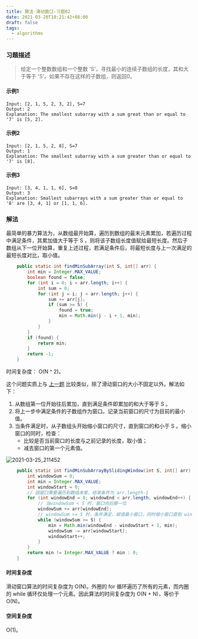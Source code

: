 ```yaml
---
title: 算法-滑动窗口-习题02
date: 2021-03-20T10:21:42+08:00
draft: false
tags:
  - algorithms
---
```


### 习题描述
> 给定一个整数数组和一个整数 'S'，寻找最小的连续子数组的长度，其和大于等于 'S'。如果不存在这样的子数组，则返回0。
#### 示例1
```
Input: [2, 1, 5, 2, 3, 2], S=7 
Output: 2
Explanation: The smallest subarray with a sum great than or equal to '7' is [5, 2].
```
#### 示例2
```
Input: [2, 1, 5, 2, 8], S=7 
Output: 1
Explanation: The smallest subarray with a sum greater than or equal to '7' is [8].
```
#### 示例3
```
Input: [3, 4, 1, 1, 6], S=8 
Output: 3
Explanation: Smallest subarrays with a sum greater than or equal to '8' are [3, 4, 1] or [1, 1, 6].
```

### 解法

最简单的暴力算法为，从数组最开始算，遍历到数组的最末元素累加，若遍历过程中满足条件，其累加值大于等于 S ，则将该子数组长度值赋给最短长度。然后子数组从下一位开始算，重复上述过程，若满足条件后，将最短长度与上一次满足的最短长度对比，取小值。

``` java
    public static int findMinSubArray(int S, int[] arr) {
        int min = Integer.MAX_VALUE;
        boolean found = false;
        for (int i = 0; i < arr.length; i++) {
            int sum = 0;
            for (int j = i; j < arr.length; j++) {
                sum += arr[j];
                if (sum >= S) {
                    found = true;
                    min = Math.min(j - i + 1, min);
                }
            }
        }
        if (found) {
            return min;
        }
        return -1;
    }
```

时间复杂度： O(N ^ 2)。

这个问题实质上与 [上一题](https://blog.wangc.org/2021-03-16-sliding-window-problem-set-01/) 比较类似，除了滑动窗口的大小不固定以外。解法如下：

1. 从数组第一位开始往后累加，直到满足条件即累加的和大于等于 S 。
2. 将上一步中满足条件的子数组作为窗口。记录当前窗口的尺寸为目前的最小值。
3. 当条件满足时，从子数组头开始缩小窗口的尺寸，直到窗口的和小于 S 。缩小窗口的同时，检查：
   - 比较是否当前窗口的长度与之前记录的长度，取小值；
   - 减去窗口的第一个元素值。



![2021-03-25_211452](https://cdn.jsdelivr.net/gh/pivst/images@master/PIC/2021-03-25_211452.723m80s4rq4g.png)

``` java
    public static int findMinSubArrayBySlidingWindow(int S, int[] arr) {
        int windowSum = 0;
        int min = Integer.MAX_VALUE;
        int windowStart = 0;
        // 因窗口需要遍历到数组末尾，结束条件为 arr.length-1
        for (int windowEnd = 0; windowEnd < arr.length; windowEnd++) {
            // 当windowSum < S 时，窗口向后挪一位
            windowSum += arr[windowEnd];
            // windowSum >= S 时，条件满足，赋值最小窗口，同时缩小窗口直到 windowSum < S
            while (windowSum >= S) {
                min = Math.min(windowEnd - windowStart + 1, min);
                windowSum -= arr[windowStart];
                windowStart++;
            }
        }
        return min != Integer.MAX_VALUE ? min : 0;
    }
```

#### 时间复杂度
滑动窗口算法的时间复杂度为 O(N)。外圈的 for 循环遍历了所有的元素，而内圈的 while 循环仅处理一个元素。因此算法的时间复杂度为 O(N + N)，等价于 O(N)。
#### 空间复杂度
O(1)。
